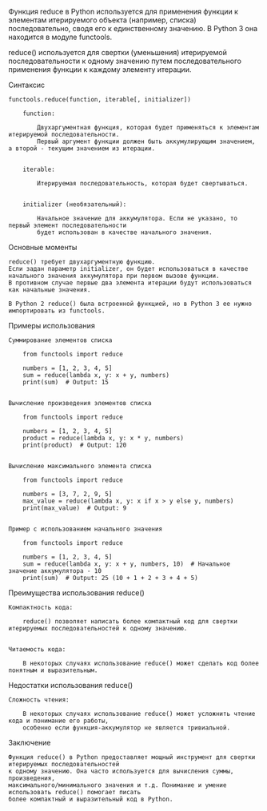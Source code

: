 

Функция reduce в Python используется для применения функции к элементам итерируемого объекта
(например, списка) последовательно, сводя его к единственному значению. В Python 3 она находится в модуле functools.

reduce() используется для свертки (уменьшения) итерируемой последовательности к одному значению 
путем последовательного применения функции к каждому элементу итерации.


Синтаксис
    
    functools.reduce(function, iterable[, initializer])
    
        function: 
        
            Двухаргументная функция, которая будет применяться к элементам итерируемой последовательности. 
            Первый аргумент функции должен быть аккумулирующим значением, а второй - текущим значением из итерации.
        
        
        iterable: 

            Итерируемая последовательность, которая будет свертываться.
        

        initializer (необязательный): 

            Начальное значение для аккумулятора. Если не указано, то первый элемент последовательности 
            будет использован в качестве начального значения.



Основные моменты

    reduce() требует двухаргументную функцию.
    Если задан параметр initializer, он будет использоваться в качестве 
    начального значения аккумулятора при первом вызове функции. 
    В противном случае первые два элемента итерации будут использоваться как начальные значения.
    
    В Python 2 reduce() была встроенной функцией, но в Python 3 ее нужно импортировать из functools.



Примеры использования
    
    Суммирование элементов списка

        from functools import reduce
        
        numbers = [1, 2, 3, 4, 5]
        sum = reduce(lambda x, y: x + y, numbers)
        print(sum)  # Output: 15


    Вычисление произведения элементов списка
        
        from functools import reduce
        
        numbers = [1, 2, 3, 4, 5]
        product = reduce(lambda x, y: x * y, numbers)
        print(product)  # Output: 120

    
    Вычисление максимального элемента списка

        from functools import reduce
        
        numbers = [3, 7, 2, 9, 5]
        max_value = reduce(lambda x, y: x if x > y else y, numbers)
        print(max_value)  # Output: 9

    
    Пример с использованием начального значения
     
        from functools import reduce
        
        numbers = [1, 2, 3, 4, 5]
        sum = reduce(lambda x, y: x + y, numbers, 10)  # Начальное значение аккумулятора - 10
        print(sum)  # Output: 25 (10 + 1 + 2 + 3 + 4 + 5)



Преимущества использования reduce()

    Компактность кода: 
    
        reduce() позволяет написать более компактный код для свертки итерируемых последовательностей к одному значению.
    

    Читаемость кода: 

        В некоторых случаях использование reduce() может сделать код более понятным и выразительным.



Недостатки использования reduce()

    Сложность чтения: 
        
        В некоторых случаях использование reduce() может усложнить чтение кода и понимание его работы,
        особенно если функция-аккумулятор не является тривиальной.



Заключение

    Функция reduce() в Python предоставляет мощный инструмент для свертки итерируемых последовательностей
    к одному значению. Она часто используется для вычисления суммы, произведения, 
    максимального/минимального значения и т.д. Понимание и умение использовать reduce() помогает писать 
    более компактный и выразительный код в Python.
